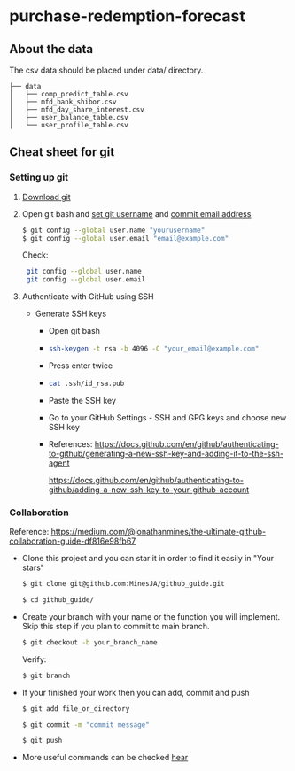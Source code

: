 # purchase-redemption-forecast

## About the data

The csv data should be placed under data/ directory.

```
├── data
│   ├── comp_predict_table.csv
│   ├── mfd_bank_shibor.csv
│   ├── mfd_day_share_interest.csv
│   ├── user_balance_table.csv
│   └── user_profile_table.csv
```

## Cheat sheet for git

### Setting up git

1. [Download git](https://git-scm.com/downloads)

2. Open git bash and [set git username](https://docs.github.com/en/github/using-git/setting-your-username-in-git) and [commit email address](https://docs.github.com/en/github/setting-up-and-managing-your-github-user-account/setting-your-commit-email-address)

   ```bash
   $ git config --global user.name "yourusername"
   $ git config --global user.email "email@example.com"
   ```

   Check:

   ```bash
    git config --global user.name
    git config --global user.email
   ```

3. Authenticate with GitHub using SSH

   - Generate SSH keys

     - Open git bash

     - ```bash
       ssh-keygen -t rsa -b 4096 -C "your_email@example.com"
       ```

     - Press enter twice

     - ```bash
       cat .ssh/id_rsa.pub
       ```

     - Paste the SSH key

     - Go to your GitHub Settings - SSH and GPG keys and choose new SSH key

     - References: https://docs.github.com/en/github/authenticating-to-github/generating-a-new-ssh-key-and-adding-it-to-the-ssh-agent

       https://docs.github.com/en/github/authenticating-to-github/adding-a-new-ssh-key-to-your-github-account

### Collaboration

Reference: https://medium.com/@jonathanmines/the-ultimate-github-collaboration-guide-df816e98fb67

- Clone this project and you can star it in order to find it easily in "Your stars"
  
  ```bash
  $ git clone git@github.com:MinesJA/github_guide.git
  ```
  
  ```bash
  $ cd github_guide/
  ```
  
- Create your branch with your name or the function you will implement. Skip this step if you plan to commit to main branch.

  ```bash
  $ git checkout -b your_branch_name
  ```

  Verify:

  ```bash
  $ git branch
  ```

- If your finished your work then you can add, commit and push

  ```bash
  $ git add file_or_directory
  ```

  ```bash
  $ git commit -m "commit message"
  ```

  ```bash
  $ git push
  ```

- More useful commands can be checked [hear](https://github.com/xiaodianzheng/purchase-redemption-forecast/blob/main/Git-Cheatsheet.pdf)